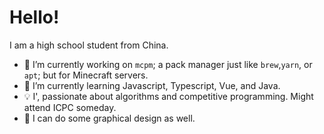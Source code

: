 # Hello!

I am a high school student from China. 

- 🔭 I’m currently working on `mcpm`; a pack manager just like `brew`,`yarn`, or `apt`; but for Minecraft servers.
- 🌱 I’m currently learning Javascript, Typescript, Vue, and Java.
- 💡 I', passionate about algorithms and competitive programming. Might attend ICPC someday.
- 🎨 I can do some graphical design as well.
